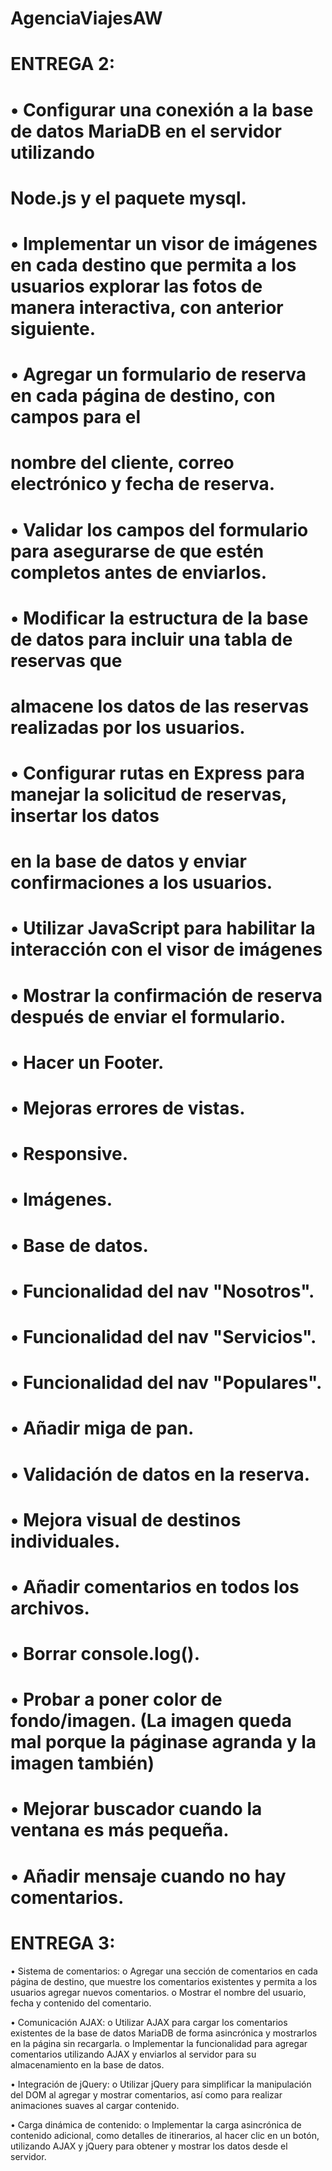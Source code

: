 # AgenciaViajesAW

# ENTREGA 2:

# • Configurar una conexión a la base de datos MariaDB en el servidor utilizando
# Node.js y el paquete mysql.  

# • Implementar un visor de imágenes en cada destino que permita a los usuarios explorar las fotos de manera interactiva, con anterior siguiente.

# • Agregar un formulario de reserva en cada página de destino, con campos para el
# nombre del cliente, correo electrónico y fecha de reserva.

# • Validar los campos del formulario para asegurarse de que estén completos antes de enviarlos.

# • Modificar la estructura de la base de datos para incluir una tabla de reservas que
# almacene los datos de las reservas realizadas por los usuarios.

# • Configurar rutas en Express para manejar la solicitud de reservas, insertar los datos
# en la base de datos y enviar confirmaciones a los usuarios.

# • Utilizar JavaScript para habilitar la interacción con el visor de imágenes 

# • Mostrar la confirmación de reserva después de enviar el formulario.

# • Hacer un Footer.

# • Mejoras errores de vistas.

# • Responsive.

# • Imágenes.

# • Base de datos.

# • Funcionalidad del nav "Nosotros".

# • Funcionalidad del nav "Servicios".

# • Funcionalidad del nav "Populares".

# • Añadir miga de pan.

# • Validación de datos en la reserva.

# • Mejora visual de destinos individuales.

# • Añadir comentarios en todos los archivos.

# • Borrar console.log().

# • Probar a poner color de fondo/imagen. (La imagen queda mal porque la páginase agranda y la imagen también)

# • Mejorar buscador cuando la ventana es más pequeña.

# • Añadir mensaje cuando no hay comentarios.

# ENTREGA 3:
• Sistema de comentarios:
o Agregar una sección de comentarios en cada página de destino, que muestre los
comentarios existentes y permita a los usuarios agregar nuevos comentarios.
o Mostrar el nombre del usuario, fecha y contenido del comentario.

• Comunicación AJAX:
o Utilizar AJAX para cargar los comentarios existentes de la base de datos MariaDB
de forma asincrónica y mostrarlos en la página sin recargarla.
o Implementar la funcionalidad para agregar comentarios utilizando AJAX y enviarlos
al servidor para su almacenamiento en la base de datos.

• Integración de jQuery:
o Utilizar jQuery para simplificar la manipulación del DOM al agregar y mostrar
comentarios, así como para realizar animaciones suaves al cargar contenido.

• Carga dinámica de contenido:
o Implementar la carga asincrónica de contenido adicional, como detalles de
itinerarios, al hacer clic en un botón, utilizando AJAX y jQuery para obtener y
mostrar los datos desde el servidor.
